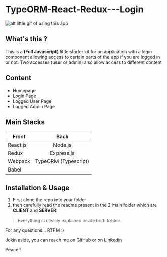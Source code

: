 # TypeORM-React-Redux---Login

![alt little gif of using this app](client/src/public/loginApp.gif)

## What's this ?
This is a **(Full Javascript)** little starter kit for an application with a login component allowing access to certain parts of the app if you are logged in or not. Two accesses (user or admin) also allow access to different content

## Content
* Homepage
* Login Page
* Logged User Page
* Logged Admin Page

## Main Stacks
| Front         | Back                 |
| ------------- | :-------------------:|
| React.js      | Node.js              |
| Redux         | Express.js           |
| Webpack       | TypeORM (Typescript) |
| Babel         |

## Installation & Usage
1. First clone the repo into your folder
2. then carefully read the readme present in the 2 main folder which are **CLIENT** and **SERVER**

> Everything is clearly explained inside both folders

For any questions... RTFM :) 

Jokin aside, you can reach me on GitHub or on [Linkedin](https://www.linkedin.com/in/mickael-rassicot/)

Peace ! 